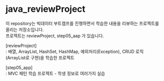 # java_reviewProject

이 repository는 빅데이터 부트캠프를 진행하면서 학습한 내용을 리뷰하는 프로젝트를 올리는 저장소입니다.  
프로젝트는 reviewProject, step05_aap 가 있습니다.  


[reviewProject]  
: 배열, ArrayList, HashSet, HashMap, 예외처리(Exception), CRUD 로직(ArrayList로 구현)을 학습한 프로젝트

[step05_app]  
: MVC 패턴 학습 프로젝트 - 학생 정보로 여러가지 실습
